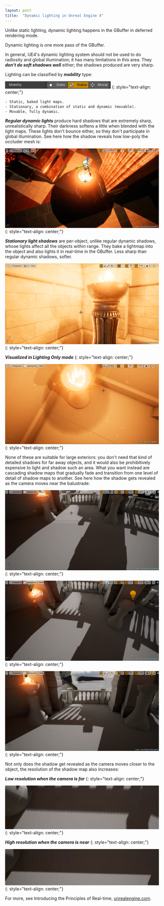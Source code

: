 ```yaml
---
layout: post
title:  "Dynamic lighting in Unreal Engine 4"
---
```

Unlike static lighting, dynamic lighting happens in the GBuffer in deferred rendering mode.

Dynamic lighting is one more pass of the GBuffer.

In general, UE4's dynamic lighting system should not be used to do radiosity and global illumination; it has many limitations in this area. They ***don't do soft shadows well*** either; the shadows produced are very sharp.

Lighting can be classified by ***mobility*** type:

![](/assets/2020-05-16-dynamic-lighting-in-ue4/1.png)
{: style="text-align: center;"}

	- Static, baked light maps.
	- Stationary, a combination of static and dynamic (movable).
	- Movable, fully dynamic.

***Regular dynamic lights*** produce hard shadows that are extremely sharp, unrealistically sharp. Their darkness softens a little when blended with the light maps. These lights don't bounce either, so they don't participate in global illumination. See here how the shadow reveals how low-poly the occluder mesh is:

![](/assets/2020-05-16-dynamic-lighting-in-ue4/2.png)
{: style="text-align: center;"}

***Stationary light shadows*** are per-object, unlike regular dynamic shadows, whose lights affect all the objects within range. They bake a lightmap into the object and also lights it in real-time in the GBuffer. Less sharp than regular dynamic shadows, softer.

![](/assets/2020-05-16-dynamic-lighting-in-ue4/3.png)
{: style="text-align: center;"}

***Visualized in Lighting Only mode***
{: style="text-align: center;"}

![](/assets/2020-05-16-dynamic-lighting-in-ue4/4.png)
{: style="text-align: center;"}

None of these are suitable for large exteriors: you don't need that kind of detailed shadows for far away objects, and it would also be prohibitively expensive to light and shadow such an area. What you want instead are cascading shadow maps that gradually fade and transition from one level of detail of shadow maps to another. See here how the shadow gets revealed as the camera moves near the balustrade:

![](/assets/2020-05-16-dynamic-lighting-in-ue4/5.png)
{: style="text-align: center;"}

![](/assets/2020-05-16-dynamic-lighting-in-ue4/6.png)
{: style="text-align: center;"}

![](/assets/2020-05-16-dynamic-lighting-in-ue4/7.png)
{: style="text-align: center;"}

Not only does the shadow get revealed as the camera moves closer to the object, the resolution of the shadow map also increases:

***Low resolution when the camera is far***
{: style="text-align: center;"}

![](/assets/2020-05-16-dynamic-lighting-in-ue4/8.png)
{: style="text-align: center;"}

***High resolution when the camera is near***
{: style="text-align: center;"}

![](/assets/2020-05-16-dynamic-lighting-in-ue4/9.png)
{: style="text-align: center;"}

For more, see Introducing the Principles of Real-time, [unrealengine.com](https://www.unrealengine.com/en-US/onlinelearning-courses).
